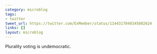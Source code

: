 ```yaml
---
category: microblog
tags:
- twitter
tweet_url: https://twitter.com/ExMember/status/1144317048345882624
links: []
layout: microblog
---
```

Plurality voting is undemocratic.
